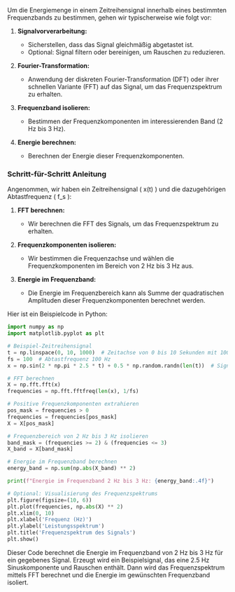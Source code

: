 Um die Energiemenge in einem Zeitreihensignal innerhalb eines bestimmten Frequenzbands zu bestimmen, gehen wir typischerweise wie folgt vor:

1. **Signalvorverarbeitung:**
   - Sicherstellen, dass das Signal gleichmäßig abgetastet ist.
   - Optional: Signal filtern oder bereinigen, um Rauschen zu reduzieren.

2. **Fourier-Transformation:**
   - Anwendung der diskreten Fourier-Transformation (DFT) oder ihrer schnellen Variante (FFT) auf das Signal, um das Frequenzspektrum zu erhalten.

3. **Frequenzband isolieren:**
   - Bestimmen der Frequenzkomponenten im interessierenden Band (2 Hz bis 3 Hz).

4. **Energie berechnen:**
   - Berechnen der Energie dieser Frequenzkomponenten.

### Schritt-für-Schritt Anleitung

Angenommen, wir haben ein Zeitreihensignal \( x(t) \) und die dazugehörigen Abtastfrequenz \( f_s \):

1. **FFT berechnen:**
   - Wir berechnen die FFT des Signals, um das Frequenzspektrum zu erhalten.

2. **Frequenzkomponenten isolieren:**
   - Wir bestimmen die Frequenzachse und wählen die Frequenzkomponenten im Bereich von 2 Hz bis 3 Hz aus.

3. **Energie im Frequenzband:**
   - Die Energie im Frequenzbereich kann als Summe der quadratischen Amplituden dieser Frequenzkomponenten berechnet werden.

Hier ist ein Beispielcode in Python:

```python
import numpy as np
import matplotlib.pyplot as plt

# Beispiel-Zeitreihensignal
t = np.linspace(0, 10, 1000)  # Zeitachse von 0 bis 10 Sekunden mit 1000 Punkten
fs = 100  # Abtastfrequenz 100 Hz
x = np.sin(2 * np.pi * 2.5 * t) + 0.5 * np.random.randn(len(t))  # Signal mit Rauschen

# FFT berechnen
X = np.fft.fft(x)
frequencies = np.fft.fftfreq(len(x), 1/fs)

# Positive Frequenzkomponenten extrahieren
pos_mask = frequencies > 0
frequencies = frequencies[pos_mask]
X = X[pos_mask]

# Frequenzbereich von 2 Hz bis 3 Hz isolieren
band_mask = (frequencies >= 2) & (frequencies <= 3)
X_band = X[band_mask]

# Energie im Frequenzband berechnen
energy_band = np.sum(np.abs(X_band) ** 2)

print(f"Energie im Frequenzband 2 Hz bis 3 Hz: {energy_band:.4f}")

# Optional: Visualisierung des Frequenzspektrums
plt.figure(figsize=(10, 6))
plt.plot(frequencies, np.abs(X) ** 2)
plt.xlim(0, 10)
plt.xlabel('Frequenz (Hz)')
plt.ylabel('Leistungsspektrum')
plt.title('Frequenzspektrum des Signals')
plt.show()
```

Dieser Code berechnet die Energie im Frequenzband von 2 Hz bis 3 Hz für ein gegebenes Signal. Erzeugt wird ein Beispielsignal, das eine 2.5 Hz Sinuskomponente und Rauschen enthält. Dann wird das Frequenzspektrum mittels FFT berechnet und die Energie im gewünschten Frequenzband isoliert.
